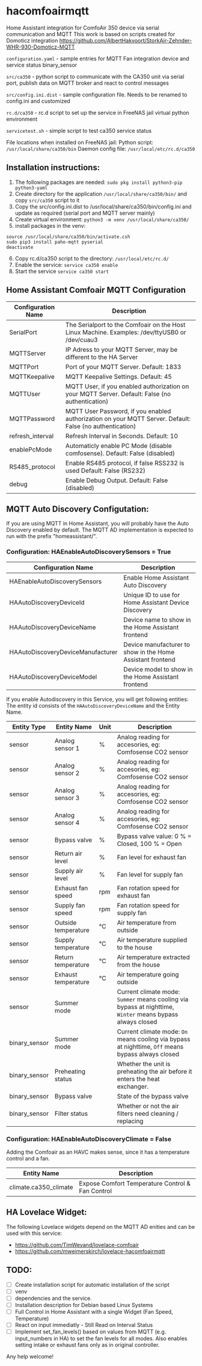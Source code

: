 # hacomfoairmqtt
Home Assistant integration for ComfoAir 350 device via serial communication and MQTT
This work is based on scripts created for Domoticz integration https://github.com/AlbertHakvoort/StorkAir-Zehnder-WHR-930-Domoticz-MQTT

`configuration.yaml` - sample entries for MQTT Fan integration device and service status binary_sensor

`src/ca350` - python script to communicate with the CA350 unit via serial port, publish data on MQTT broker and react to control messages

`src/config.ini.dist` - sample configuration file. Needs to be renamed to config.ini and customized

`rc.d/ca350` - rc.d script to set up the service in FreeNAS jail virtual python environment

`servicetest.sh` - simple script to test ca350 service status

File locations when installed on FreeNAS jail:
Python script: 
`/usr/local/share/ca350/bin`
Daemon config file: 
`/usr/local/etc/rc.d/ca350`


## Installation instructions:
1. The following packages are needed:
`sudo pkg install python3-pip python3-yaml`
2. Create directory for the application `/usr/local/share/ca350/bin/` and copy `src/ca350` script to it
3. Copy the src/config.ini.dist to /usr/local/share/ca350/bin/config.ini and update as required (serial port and MQTT server mainly)
4. Create virtual environment: 
`python3 -m venv /usr/local/share/ca350/`
5. install packages in the venv:
```
source /usr/local/share/ca350/bin/activate.csh
sudo pip3 install paho-mqtt pyserial
deactivate
```
6. Copy rc.d/ca350 script to the directory:
`/usr/local/etc/rc.d/`
7. Enable the service:
`service ca350 enable`
8. Start the service
`service ca350 start`

## Home Assistant Comfoair MQTT Configuration
Configuration Name | Description
------------ | -------------
SerialPort       | The Serialport to the Comfoair on the Host Linux Machine. Examples: /dev/ttyUSB0 or /dev/cuau3
MQTTServer       | IP Adress to your MQTT Server, may be different to the HA Server
MQTTPort         | Port of your MQTT Server. Default: 1833
MQTTKeepalive    | MQTT Keepalive Settings. Default: 45
MQTTUser         | MQTT User, if you enabled authorization on your MQTT Server. Default: False (no authentication)
MQTTPassword     | MQTT User Password, if you enabled authorization on your MQTT Server. Default: False (no authentication)
refresh_interval | Refresh Interval in Seconds. Default: 10
enablePcMode     | Automaticly enable PC Mode (disable comfosense). Default: False (disabled)
RS485_protocol   | Enable RS485 protocol, if false RSS232 is used Default: False (RS232)
debug            | Enable Debug Output. Default: False (disabled)


## MQTT Auto Discovery Configutation:
If you are using MQTT in Home Assistant, you will probably have the Auto Discovery enabled by default. The MQTT AD implementation is expected to run with the prefix "homeassistant/". 



### Configuration: HAEnableAutoDiscoverySensors = True 
Configuration Name | Description
------------ | -------------
HAEnableAutoDiscoverySensors | Enable Home Assistant Auto Discovery
HAAutoDiscoveryDeviceId | Unique ID to use for Home Assistant Device Discovery
HAAutoDiscoveryDeviceName | Device name to show in the Home Assistant frontend
HAAutoDiscoveryDeviceManufacturer | Device manufacturer to show in the Home Assistant frontend
HAAutoDiscoveryDeviceModel | Device model to show in the Home Assistant frontend



If you enable Autodiscovery in this Service, you will get following entities:
The entity id consists of the `HAAutoDiscoveryDeviceName` and the Entity Name.

Entity Type | Entity Name | Unit | Description
------------| ----------- | ---- | -------------
sensor | Analog sensor 1 | % | Analog reading for accesories, eg: Comfosense CO2 sensor
sensor | Analog sensor 2 | % | Analog reading for accesories, eg: Comfosense CO2 sensor
sensor | Analog sensor 3 | % | Analog reading for accesories, eg: Comfosense CO2 sensor
sensor | Analog sensor 4 | % | Analog reading for accesories, eg: Comfosense CO2 sensor
sensor | Bypass valve    | % | Bypass valve value: 0 % = Closed, 100 % = Open
sensor | Return air level | % | Fan level for exhaust fan
sensor | Supply air level | % | Fan level for supply fan
sensor | Exhaust fan speed | rpm | Fan rotation speed for exhaust fan
sensor | Supply fan speed | rpm | Fan rotation speed for supply fan
sensor | Outside temperature | °C | Air temperature from outside
sensor | Supply temperature | °C | Air temperature supplied to the house
sensor | Return temperature | °C | Air temperature extracted from the house 
sensor | Exhaust temperature | °C | Air temperature going outside
sensor | Summer mode | | Current climate mode: `Summer` means cooling via bypass at nighttime, `Winter` means bypass always closed
binary_sensor | Summer mode | | Current climate mode: `On` means cooling via bypass at nighttime, `Off` means bypass always closed
binary_sensor | Preheating status | | Whether the unit is preheating the air before it enters the heat exchanger.
binary_sensor | Bypass valve | | State of the bypass valve
binary_sensor | Filter status | | Whether or not the air filters need cleaning / replacing




### Configuration: HAEnableAutoDiscoveryClimate = False 
Adding the Comfoair as an HAVC makes sense, since it has a temperature control and a fan.

Entity Name | Description
------------ | -------------
climate.ca350_climate | Expose Comfort Temperature Control & Fan Control

## HA Lovelace Widget:
The following Lovelace widgets depend on the MQTT AD enities and can be used with this service:

* https://github.com/TimWeyand/lovelace-comfoair
* https://github.com/mweimerskirch/lovelace-hacomfoairmqtt

## TODO:
- [ ] Create installation script for automatic installation of the script
- [ ] venv
- [ ] dependencies and the service. 
- [ ] Installation description for Debian based Linux Systems
- [ ] Full Control in Home Assistant with a single Widget (Fan Speed, Temperature)
- [ ] React on input immediatly - Still Read on Interval Status
- [ ] Implement set_fan_levels() based on values from MQTT (e.g. input_numbers in HA) to set the fan levels for all modes. Also enables setting intake or exhaust fans only as in original controller.

Any help welcome!
